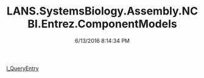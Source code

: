 ﻿---
title: LANS.SystemsBiology.Assembly.NCBI.Entrez.ComponentModels
date: 6/13/2016 8:14:34 PM
---

[I_QueryEntry](T-LANS.SystemsBiology.Assembly.NCBI.Entrez.ComponentModels.I_QueryEntry.html)
